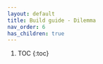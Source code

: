 ```yaml
---
layout: default
title: Build guide - Dilemma
nav_order: 6
has_children: true
---
```


1. TOC
{:toc}
